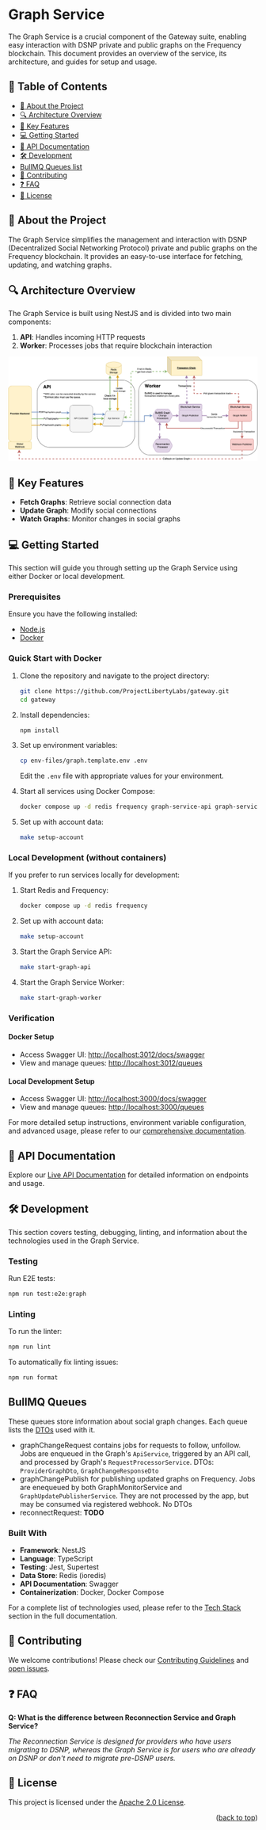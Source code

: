 # Graph Service

The Graph Service is a crucial component of the Gateway suite, enabling easy interaction with DSNP private and public
graphs on the Frequency blockchain. This document provides an overview of the service, its architecture, and guides for
setup and usage.

## 📗 Table of Contents

- [📖 About the Project](#about-project)
- [🔍 Architecture Overview](#architecture-overview)
- [🔑 Key Features](#key-features)
- [💻 Getting Started](#getting-started)
- [🚀 API Documentation](#api-documentation)
- [🛠 Development](#development)
- [BullMQ Queues list](#bullmq-queues)
- [🤝 Contributing](#contributing)
- [❓ FAQ](#faq)
- [📝 License](#license)

## 📖 About the Project <a name="about-project"></a>

The Graph Service simplifies the management and interaction with DSNP (Decentralized Social Networking Protocol) private
and public graphs on the Frequency blockchain. It provides an easy-to-use interface for fetching, updating, and watching
graphs.

## 🔍 Architecture Overview <a name="architecture-overview"></a>

The Graph Service is built using NestJS and is divided into two main components:

1. **API**: Handles incoming HTTP requests
2. **Worker**: Processes jobs that require blockchain interaction

![Gateway Graph Service Architecture](./graph_service_arch.drawio.png)

## 🔑 Key Features <a name="key-features"></a>

- **Fetch Graphs**: Retrieve social connection data
- **Update Graph**: Modify social connections
- **Watch Graphs**: Monitor changes in social graphs

## 💻 Getting Started <a name="getting-started"></a>

This section will guide you through setting up the Graph Service using either Docker or local development.

### Prerequisites

Ensure you have the following installed:

- [Node.js](https://nodejs.org)
- [Docker](https://docs.docker.com/get-docker/)

### Quick Start with Docker

1. Clone the repository and navigate to the project directory:

   ```bash
   git clone https://github.com/ProjectLibertyLabs/gateway.git
   cd gateway
   ```

2. Install dependencies:

   ```bash
   npm install
   ```

3. Set up environment variables:

   ```bash
   cp env-files/graph.template.env .env
   ```

   Edit the `.env` file with appropriate values for your environment.

4. Start all services using Docker Compose:

   ```bash
   docker compose up -d redis frequency graph-service-api graph-service-worker
   ```

5. Set up with account data:
   ```bash
   make setup-account
   ```

### Local Development (without containers)

If you prefer to run services locally for development:

1. Start Redis and Frequency:

   ```bash
   docker compose up -d redis frequency
   ```

2. Set up with account data:

   ```bash
   make setup-account
   ```

3. Start the Graph Service API:

   ```bash
   make start-graph-api
   ```

4. Start the Graph Service Worker:
   ```bash
   make start-graph-worker
   ```

### Verification

#### Docker Setup

- Access Swagger UI: [http://localhost:3012/docs/swagger](http://localhost:3012/docs/swagger)
- View and manage queues: [http://localhost:3012/queues](http://localhost:3012/queues)

#### Local Development Setup

- Access Swagger UI: [http://localhost:3000/docs/swagger](http://localhost:3000/docs/swagger)
- View and manage queues: [http://localhost:3000/queues](http://localhost:3000/queues)

For more detailed setup instructions, environment variable configuration, and advanced usage, please refer to
our [comprehensive documentation](#).

## 🚀 API Documentation <a name="api-documentation"></a>

Explore our [Live API Documentation](https://projectlibertylabs.github.io/gateway/graph/) for detailed information on endpoints
and usage.

## 🛠 Development <a name="development"></a>

This section covers testing, debugging, linting, and information about the technologies used in the Graph Service.

### Testing

Run E2E tests:

```bash
npm run test:e2e:graph
```

### Linting

To run the linter:

```bash
npm run lint
```

To automatically fix linting issues:

```bash
npm run format
```

## BullMQ Queues

These queues store information about social graph changes. Each queue lists
the [DTOs](https://en.wikipedia.org/wiki/Data_transfer_object) used with it.

* graphChangeRequest contains jobs for requests to follow, unfollow. Jobs are enqueued in the Graph's `ApiService`,
  triggered by an API call, and processed by Graph's `RequestProcessorService`. DTOs: `ProviderGraphDto`,
  `GraphChangeResponseDto`
* graphChangePublish for publishing updated graphs on Frequency. Jobs are enequeued by both GraphMonitorService
  and `GraphUpdatePublisherService`. They are not processed by the app, but may be consumed via registered webhook. No
  DTOs
* reconnectRequest: **TODO**

### Built With

- **Framework**: NestJS
- **Language**: TypeScript
- **Testing**: Jest, Supertest
- **Data Store**: Redis (ioredis)
- **API Documentation**: Swagger
- **Containerization**: Docker, Docker Compose

For a complete list of technologies used, please refer to the [Tech Stack](#tech-stack) section in the full
documentation.

## 🤝 Contributing <a name="contributing"></a>

We welcome contributions! Please check our [Contributing Guidelines](../../CONTRIBUTING.md)
and [open issues](https://github.com/ProjectLibertyLabs/gateway/issues).

## ❓ FAQ <a name="faq"></a>

**Q: What is the difference between Reconnection Service and Graph Service?**

_The Reconnection Service is designed for providers who have users migrating to DSNP, whereas the Graph Service is for
users who are already on DSNP or don't need to migrate pre-DSNP users._

## 📝 License <a name="license"></a>

This project is licensed under the [Apache 2.0 License](../../LICENSE).

<p align="right">(<a href="#-table-of-contents">back to top</a>)</p>
